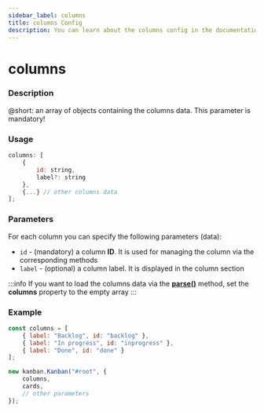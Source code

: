 ```yaml
---
sidebar_label: columns
title: columns Config
description: You can learn about the columns config in the documentation of the DHTMLX JavaScript Kanban library. Browse developer guides and API reference, try out code examples and live demos, and download a free 30-day evaluation version of DHTMLX Kanban.
---
```


# columns

### Description

@short: an array of objects containing the columns data. This parameter is mandatory!

### Usage

~~~jsx {}
columns: [
	{
		id: string,
		label?: string
	},
	{...} // other columns data
];
~~~

### Parameters

For each column you can specify the following parameters (data):

- `id` - (mandatory) a column **ID**. It is used for managing the column via the corresponding methods 
- `label` - (optional) a column label. It is displayed in the column section

:::info
If you want to load the columns data via the [**parse()**](../../methods/js_kanban_parse_method) method, set the **columns** property to the empty array
:::

### Example

~~~jsx {1-5,8}
const columns = [
	{ label: "Backlog", id: "backlog" },
	{ label: "In progress", id: "inprogress" },
	{ label: "Done", id: "done" }
];

new kanban.Kanban("#root", {
	columns,
	cards,
	// other parameters
});
~~~

